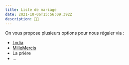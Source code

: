 ```yaml
---
title: Liste de mariage
date: 2021-10-06T15:56:09.392Z
description: 🙏🏻
---
```

On vous propose plusieurs options pour nous régaler via :

* [Lydia](https://lydia-app.com/collect/56965-mariage-lucile-et-guillaume/fr) 
* [MilleMercis](https://www.millemercismariage.com/lucileetguillaume)
* La prière
* ...